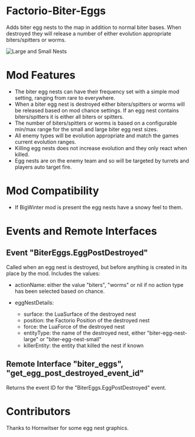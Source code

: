 # Factorio-Biter-Eggs

Adds biter egg nests to the map in addition to normal biter bases. When destroyed they will release a number of either evolution appropriate biters/spitters or worms.

![Large and Small Nests](https://thumbs.gfycat.com/WindingMeekGrouse-poster.jpg)


Mod Features
==========

- The biter egg nests can have their frequency set with a simple mod setting, ranging from rare to everywhere.
- When a biter egg nest is destroyed either biters/spitters or worms will be released based on mod chance settings. If an egg nest contains biters/spitters it is either all biters or spitters.
- The number of biters/spitters or worms is based on a configurable min/max range for the small and large biter egg nest sizes.
- All enemy types will be evolution appropriate and match the games current evolution ranges.
- Killing egg nests does not increase evolution and they only react when killed.
- Egg nests are on the enemy team and so will be targeted by turrets and players auto target fire.


Mod Compatibility
=======

- If BigWinter mod is present the egg nests have a snowy feel to them.


Events and Remote Interfaces
======

Event "BiterEggs.EggPostDestroyed"
--------------

Called when an egg nest is destroyed, but before anything is created in its place by the mod. Includes the values:

- actionName: either the value "biters", "worms" or nil if no action type has been selected based on chance.
- eggNestDetails:

    - surface: the LuaSurface of the destroyed nest
    - position: the Factorio Position of the destroyed nest
    - force: the LuaForce of the destroyed nest
    - entityType: the name of the destroyed nest, either "biter-egg-nest-large" or "biter-egg-nest-small"
    - killerEntity: the entity that killed the nest if known

Remote Interface "biter_eggs", "get_egg_post_destroyed_event_id"
------------------

Returns the event ID for the "BiterEggs.EggPostDestroyed" event.


Contributors
==========
Thanks to Hornwitser for some egg nest graphics.
